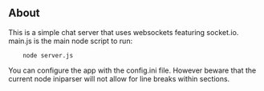 About
-----
This is a simple chat server that uses websockets featuring socket.io. 
main.js is the main node script to run:

        node server.js

You can configure the app with the config.ini file. However beware that the current node iniparser will not allow for line breaks within sections. 


